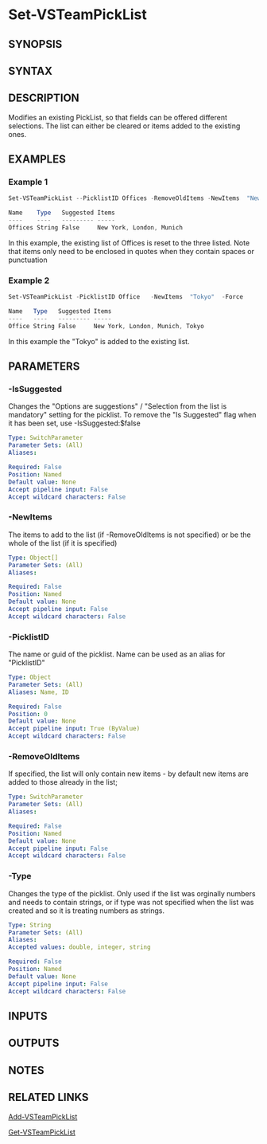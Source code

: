 <!-- #include "./common/header.md" -->

# Set-VSTeamPickList

## SYNOPSIS

<!-- #include "./synopsis/Set-VSTeamPickList.md" -->

## SYNTAX

## DESCRIPTION
Modifies an existing PickList, so that fields can be offered different selections. The list can either be cleared or items added to the existing ones.

## EXAMPLES

### Example 1
```powershell
Set-VSTeamPickList --PicklistID Offices -RemoveOldItems -NewItems  "New York", "London",  "Munich"  -Force

Name    Type   Suggested Items
----    ----   --------- -----
Offices String False     New York, London, Munich

```

In this example, the existing list of Offices is reset to the three listed. Note that items only need to be enclosed in quotes when they contain spaces or punctuation


### Example 2
```powershell
Set-VSTeamPickList -PicklistID Office   -NewItems  "Tokyo"  -Force

Name   Type   Suggested Items
----   ----   --------- -----
Office String False     New York, London, Munich, Tokyo

```

In this example the "Tokyo" is added to the existing list.


## PARAMETERS
<!-- #include "./params/forcegroup.md" -->

### -IsSuggested
Changes the "Options are suggestions" / "Selection from the list is mandatory" setting for the picklist. To remove the "Is Suggested" flag when it has been set, use -IsSuggested:$false

```yaml
Type: SwitchParameter
Parameter Sets: (All)
Aliases:

Required: False
Position: Named
Default value: None
Accept pipeline input: False
Accept wildcard characters: False
```

### -NewItems
The items to add to the list (if -RemoveOldItems is not specified) or be the whole of the list (if it is specified)

```yaml
Type: Object[]
Parameter Sets: (All)
Aliases:

Required: False
Position: Named
Default value: None
Accept pipeline input: False
Accept wildcard characters: False
```

### -PicklistID
The name or guid of the picklist. Name can be used as an alias for "PicklistID"

```yaml
Type: Object
Parameter Sets: (All)
Aliases: Name, ID

Required: False
Position: 0
Default value: None
Accept pipeline input: True (ByValue)
Accept wildcard characters: False
```

### -RemoveOldItems
If specified, the list will only contain new items - by default new items are added to those already in the list;

```yaml
Type: SwitchParameter
Parameter Sets: (All)
Aliases:

Required: False
Position: Named
Default value: None
Accept pipeline input: False
Accept wildcard characters: False
```

### -Type
Changes the type of the picklist. Only used if the list was orginally numbers and needs to contain strings, or if type was not specified when the list was created and so it is treating numbers as strings.

```yaml
Type: String
Parameter Sets: (All)
Aliases:
Accepted values: double, integer, string

Required: False
Position: Named
Default value: None
Accept pipeline input: False
Accept wildcard characters: False
```

## INPUTS

## OUTPUTS

## NOTES

## RELATED LINKS

[Add-VSTeamPickList](Add-VSTeamPickList.md)

[Get-VSTeamPickList](Get-VSTeamPickList.md)
